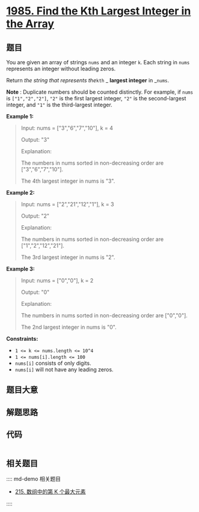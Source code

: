 # [1985. Find the Kth Largest Integer in the Array](https://leetcode.com/problems/find-the-kth-largest-integer-in-the-array/)

## 题目

You are given an array of strings `nums` and an integer `k`. Each string in
`nums` represents an integer without leading zeros.

Return _the string that represents the_`kth` _ **largest integer** in _`nums`.

**Note** : Duplicate numbers should be counted distinctly. For example, if
`nums` is `["1","2","2"]`, `"2"` is the first largest integer, `"2"` is the
second-largest integer, and `"1"` is the third-largest integer.

**Example 1:**

> Input: nums = ["3","6","7","10"], k = 4
>
> Output: "3"
>
> Explanation:
>
> The numbers in nums sorted in non-decreasing order are ["3","6","7","10"].
>
> The 4th largest integer in nums is "3".

**Example 2:**

> Input: nums = ["2","21","12","1"], k = 3
>
> Output: "2"
>
> Explanation:
>
> The numbers in nums sorted in non-decreasing order are ["1","2","12","21"].
>
> The 3rd largest integer in nums is "2".

**Example 3:**

> Input: nums = ["0","0"], k = 2
>
> Output: "0"
>
> Explanation:
>
> The numbers in nums sorted in non-decreasing order are ["0","0"].
>
> The 2nd largest integer in nums is "0".

**Constraints:**

- `1 <= k <= nums.length <= 10^4`
- `1 <= nums[i].length <= 100`
- `nums[i]` consists of only digits.
- `nums[i]` will not have any leading zeros.

## 题目大意

## 解题思路

## 代码

```javascript

```

## 相关题目

:::: md-demo 相关题目

- [215. 数组中的第 K 个最大元素](https://leetcode.com/problems/kth-largest-element-in-an-array)

::::
